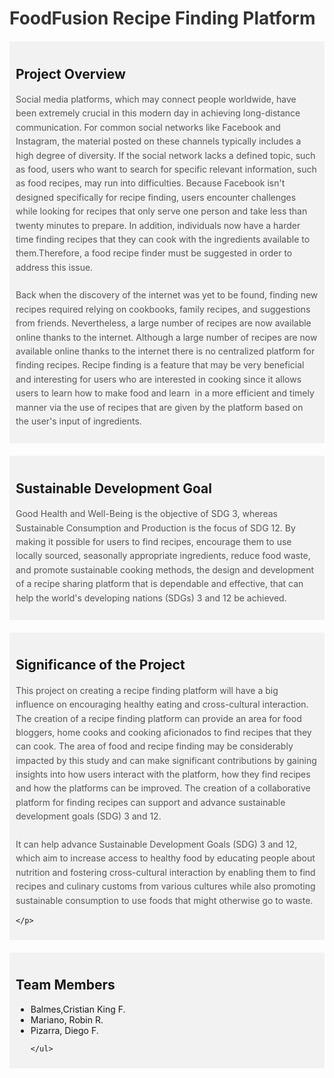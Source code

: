 <!DOCTYPE html>
<html lang="en">
<head>
  <meta charset="UTF-8">
  <meta name="viewport" content="width=device-width, initial-scale=1.0">
  <title>Project Proposal - FoodFusion Recipe Finding Platform</title>
  <style>
    
    body {
      text-align: justify;
      font-family: Arial, sans-serif;
      margin: 0;
      padding: 20px;
    }

    h1 {
      color: #333;
      font-size: 28px;
      margin-bottom: 20px;
    }

    p {
      color: #555;
      line-height: 1.6;
    }

    .highlight {
      background-color: #f2f2f2;
      padding: 10px;
      margin-bottom: 20px;
    }
  </style>
</head>
<body>
  <h1>FoodFusion Recipe Finding Platform</h1>

  <div class="highlight">
    <h2>Project Overview</h2>
    <p>
      Social media platforms, which may connect people worldwide, have been extremely crucial in this modern day in achieving long-distance communication. For common social networks like Facebook and Instagram, the material posted on these channels typically includes a high degree of diversity. If the social network lacks a defined topic, such as food, users who want to search for specific relevant information, such as food recipes, may run into difficulties. Because Facebook isn't designed specifically for recipe finding, users encounter challenges while looking for recipes that only serve one person and take less than twenty minutes to prepare. In addition, individuals now have a harder time finding recipes that they can cook with the ingredients available to them.Therefore, a food recipe finder must be suggested in order to address this issue. <br> </br>
Back when the discovery of the internet was yet to be found, finding new recipes required relying on cookbooks, family recipes, and suggestions from friends. Nevertheless, a large number of recipes are now available online thanks to the internet. Although a large number of recipes are now available online thanks to the internet there is no centralized platform for finding recipes. Recipe finding is a feature that may be very beneficial and interesting for users who are interested in cooking since it allows users to learn how to make food and learn  in a more efficient and timely manner via the use of recipes that are given by the platform based on the user's input of ingredients.
    </p>
  </div>

  <div class="highlight">
    <h2>Sustainable Development Goal</h2>
   <p>Good Health and Well-Being is the objective of SDG 3, whereas Sustainable Consumption and Production is the focus of SDG 12. By making it possible for users to find recipes, encourage them to use locally sourced, seasonally appropriate ingredients, reduce food waste, and promote sustainable cooking methods, the design and development of a recipe sharing platform that is dependable and effective, that can help the world's developing nations (SDGs) 3 and 12 be achieved.
</p>
  </div>

 

  <div class="highlight">
    <h2>Significance of the Project</h2>
    <p>
       This project on creating a recipe finding platform will have a big influence on encouraging healthy eating and cross-cultural interaction. The creation of a  recipe finding platform can provide an area for food bloggers, home cooks and cooking aficionados to find recipes that they can cook. The area of food and recipe finding may be considerably impacted by this study and can make significant contributions by gaining insights into how users interact with the platform, how they find recipes  and how the platforms can be improved. The creation of a collaborative platform for finding recipes can support and advance sustainable development goals (SDG) 3 and 12. <br></br>
It can help advance Sustainable Development Goals (SDG) 3 and 12, which aim to increase access to healthy food by educating people about nutrition and fostering cross-cultural interaction by enabling them to find recipes and culinary customs from various cultures while also promoting sustainable consumption  to use foods that might otherwise go to waste.



    </p>
  </div>

  <div class="highlight">
    <h2>Team Members</h2>
    <ul>
      <li>Balmes,Cristian King F.</li>
      <li>Mariano, Robin R.</li>
      <li>Pizarra, Diego F.</li>
      
    </ul>
  </div>

  
</body>
</html>
